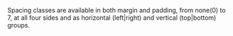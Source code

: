 Spacing classes are available in both margin and padding, from none(0) to 7, at all four sides and as horizontal (left|right) and vertical (top|bottom) groups.
